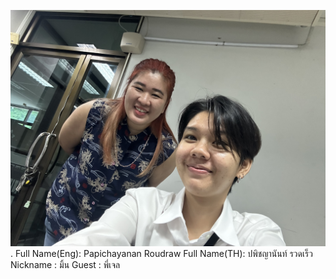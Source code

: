 ![alt text for screen readers](IMG_3952.jpg "Text to show on mouseover"). 
Full Name(Eng): Papichayanan Roudraw
Full Name(TH): ปพิชญานันท์ รวดเร็ว
Nickname : มิ้น
Guest : พี่เจล
